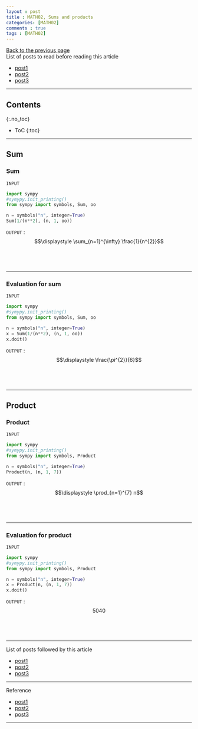 ```yaml
---
layout : post
title : MATH02, Sums and products
categories: [MATH02]
comments : true
tags : [MATH02]
---
```

[Back to the previous page](https://userdyk-github.github.io/Study.html) <br>
List of posts to read before reading this article
- <a href='https://userdyk-github.github.io/'>post1</a>
- <a href='https://userdyk-github.github.io/'>post2</a>
- <a href='https://userdyk-github.github.io/'>post3</a>

---

## Contents
{:.no_toc}

* ToC
{:toc}

<hr class="division1">

## Sum

### Sum

`INPUT`
```python
import sympy
#symypy.init_printing()
from sympy import symbols, Sum, oo

n = symbols("n", integer=True)
Sum(1/(n**2), (n, 1, oo))
```
`OUTPUT` : <span class='jb-small'>$$\displaystyle \sum_{n=1}^{\infty} \frac{1}{n^{2}}$$</span>
<br><br><br>

---

### Evaluation for sum

`INPUT`
```python
import sympy
#symypy.init_printing()
from sympy import symbols, Sum, oo

n = symbols("n", integer=True)
x = Sum(1/(n**2), (n, 1, oo))
x.doit()
```
`OUTPUT` : <span class='jb-small'>$$\displaystyle \frac{\pi^{2}}{6}$$</span>
<br><br><br>

<hr class="division2">

## Product

### Product

`INPUT`
```python
import sympy
#symypy.init_printing()
from sympy import symbols, Product

n = symbols("n", integer=True)
Product(n, (n, 1, 7))
```
`OUTPUT` : <span class='jb-small'>$$\displaystyle \prod_{n=1}^{7} n$$</span>
<br><br><br>

---

### Evaluation for product

`INPUT`
```python
import sympy
#symypy.init_printing()
from sympy import symbols, Product

n = symbols("n", integer=True)
x = Product(n, (n, 1, 7))
x.doit()
```
`OUTPUT` : <span class='jb-small'>$$5040$$</span>
<br><br><br>

<hr class="division1">

List of posts followed by this article
- [post1](https://userdyk-github.github.io/)
- <a href='https://userdyk-github.github.io/'>post2</a>
- <a href='https://userdyk-github.github.io/'>post3</a>

---

Reference
- [post1](https://userdyk-github.github.io/)
- <a href='https://userdyk-github.github.io/'>post2</a>
- <a href='https://userdyk-github.github.io/'>post3</a>

---
